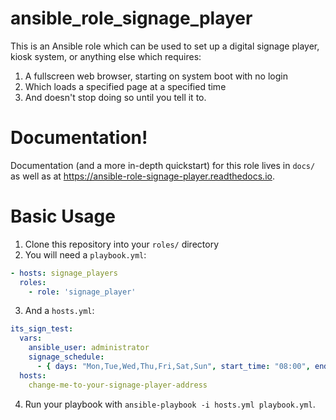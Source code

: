 # ansible_role_signage_player
This is an Ansible role which can be used to set up a digital signage player, kiosk system, or anything else which requires:

1. A fullscreen web browser, starting on system boot with no login
2. Which loads a specified page at a specified time
3. And doesn't stop doing so until you tell it to.

# Documentation!
Documentation (and a more in-depth quickstart) for this role lives in `docs/` as well as at https://ansible-role-signage-player.readthedocs.io. 

# Basic Usage
1. Clone this repository into your `roles/` directory
2. You will need a `playbook.yml`:

```yaml
- hosts: signage_players
  roles:
    - role: 'signage_player'
```

3. And a `hosts.yml`:

```yaml
its_sign_test:
  vars:
    ansible_user: administrator
    signage_schedule:
      - { days: "Mon,Tue,Wed,Thu,Fri,Sat,Sun", start_time: "08:00", end_time: "17:00", url: "https://example.com" }
  hosts:
    change-me-to-your-signage-player-address
```

4. Run your playbook with `ansible-playbook -i hosts.yml playbook.yml`.
